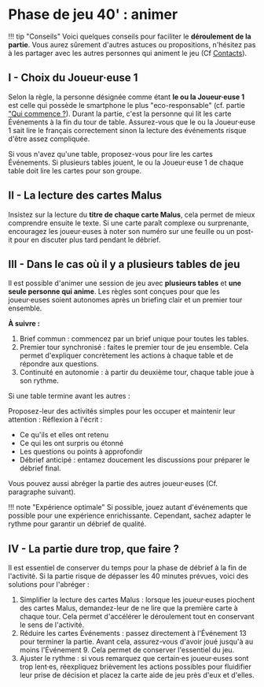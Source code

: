 # Phase de jeu 40' : animer
!!! tip "Conseils"
    Voici quelques conseils pour faciliter le **déroulement de la partie**. Vous aurez sûrement d'autres astuces ou propositions, n'hésitez pas à les partager avec les autres personnes qui animent le jeu (Cf [Contacts](../Contacts.md)).

## I - Choix du Joueur·euse 1
Selon la règle, la personne désignée comme étant **le ou la Joueur·euse 1** est celle qui possède le smartphone le plus "eco-responsable" (cf. partie ["Qui commence ?](../Jeu/ReglesDuJeu.html#ii-qui-commencecommence)). Durant la partie, c'est la personne qui lit les carte Événements à la fin du tour de table. Assurez-vous que le ou la Joueur·euse 1 sait lire le français correctement sinon la lecture des événements risque d'être assez compliquée. 

Si vous n'avez qu'une table, proposez-vous pour lire les cartes Événements. Si plusieurs tables jouent, le ou la Joueur·euse 1 de chaque table doit lire les cartes pour son groupe.

## II - La lecture des cartes Malus
Insistez sur la lecture du **titre de chaque carte Malus**, cela permet de mieux comprendre ensuite le texte.
Si une carte paraît complexe ou surprenante, encouragez les joueur·euses à noter son numéro sur une feuille ou un post-it pour en discuter plus tard pendant le débrief.

## III - Dans le cas où il y a plusieurs tables de jeu
Il est possible d'animer une session de jeu avec **plusieurs tables** et **une seule personne qui anime**. Les règles sont conçues pour que les joueur·euses soient autonomes après un briefing clair et un premier tour ensemble.

**À suivre :**

1. Brief commun : commencez par un brief unique pour toutes les tables. 
2. Premier tour synchronisé : faites le premier tour de jeu ensemble. Cela permet d'expliquer concrètement les actions à chaque table et de répondre aux questions. 
3. Continuité en autonomie : à partir du deuxième tour, chaque table joue à son rythme.

Si une table termine avant les autres :

Proposez-leur des activités simples pour les occuper et maintenir leur attention :
Réflexion à l'écrit :

- Ce qu'ils et elles ont retenu
- Ce qui les ont surpris ou étonné
- Les questions ou points à approfondir
- Débrief anticipé : entamez doucement les discussions pour préparer le débrief final.

Vous pouvez aussi abréger la partie des autres joueur·euses (Cf. paragraphe suivant).

!!! note "Expérience optimale"
    Si possible, jouez autant d'événements que possible pour une expérience enrichissante. Cependant, sachez adapter le rythme pour garantir un débrief de qualité.

## IV - La partie dure trop, que faire ?
Il est essentiel de conserver du temps pour la phase de débrief à la fin de l'activité. Si la partie risque de dépasser les 40 minutes prévues, voici des solutions pour l'abréger :

1. Simplifier la lecture des cartes Malus : lorsque les joueur·euses piochent des cartes Malus, demandez-leur de ne lire que la première carte à chaque tour.
Cela permet d'accélérer le déroulement tout en conservant le sens de l'activité.
2. Réduire les cartes Événements : passez directement à l'Événement 13 pour terminer la partie.
Avant cela, assurez-vous d'avoir joué jusqu'à au moins l'Événement 9. Cela permet de conserver l'essentiel du jeu.
3. Ajuster le rythme : si vous remarquez que certain·es joueur·euses sont trop lent·es, réexpliquez brièvement les actions possibles pour fluidifier leur prise de décision et placez la carte aide de jeu près d'eux et d'elles.